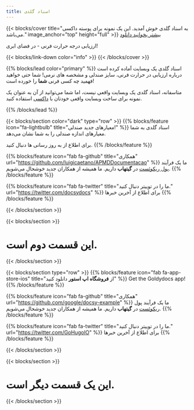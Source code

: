 ```yaml
---
title: اسناد گلدی
---
```


{{< blocks/cover title="به اسناد گلدی خوش آمدید. این یک نمونه برای پوسته داکسی می‌باشد." image_anchor="top" height="full" >}}
<a class="btn btn-lg btn-primary me-3 mb-4" href="docs/">
    بیشتر بخوانید <i class="fas fa-arrow-alt-circle-left ms-2"></i>
</a>
<a class="btn btn-lg btn-secondary me-3 mb-4" href="https://github.com/google/docsy-example">
    دانلود <i class="fab fa-github ms-2 "></i>
</a>
<p class="lead mt-5">ارزیابی درجه حرارت فرنی - در فضای ابری!</p>
{{< blocks/link-down color="info" >}}
{{< /blocks/cover >}}


{{% blocks/lead color="primary" %}}
اسناد گلدی یک وبسایت آماده کرده است درباره ارزیابی در حرارت فرنی، سایز صندلی و مشخصه های نرمی!
شما حتی خواهید فهمید چه کسی فرنی **شما** را خورده است!

متاسفانه، اسناد گلدی یک وبسایت واقعی نیست، اما شما می‌توانید از آن به عنوان یک نمونه برای ساخت وبسایت واقعی خودتان با
[داکسی](https://docsy.dev) استفاده کنید.

{{% /blocks/lead %}}

{{< blocks/section color="dark" type="row" >}}
{{% blocks/feature icon="fa-lightbulb" title="معیارهای جدید صندلی!" %}}
اسناد گلدی به شما معیارهای اندازه صندلی را به شما نشان می‌دهد.

برای اطلاع از به روز رسانی ها دنبال کنید.
{{% /blocks/feature %}}


{{% blocks/feature icon="fab fa-github" title="همکاری" url="https://github.com/luigicaetano/APMDDocumentacao" %}}
ما یک فرآیند [پول ریکوئست](https://github.com/google/docsy-example/pulls) در **گیتهاب** داریم. ما همیشه از همکاران جدید
خوشحال می‌شویم.
{{% /blocks/feature %}}


{{% blocks/feature icon="fab fa-twitter" title="ما را در توییتر دنبال کنید." url="https://twitter.com/docsydocs" %}}
برای اطلاع از آخرین خبرها
{{% /blocks/feature %}}


{{< /blocks/section >}}


{{< blocks/section >}}
  <h1 class="text-center">این قسمت دوم است.</h1>
{{< /blocks/section >}}



{{< blocks/section type="row" >}}
{{% blocks/feature icon="fab fa-app-store-ios" title="از **فروشگاه اپ استور** دانلود کنید" %}}
Get the Goldydocs app!
{{% /blocks/feature %}}


{{% blocks/feature icon="fab fa-github" title="همکاری" url="https://github.com/google/docsy-example" %}}
ما یک فرآیند [پول ریکوئست](https://github.com/google/docsy-example/pulls) در **گیتهاب** داریم. ما همیشه از همکاران جدید
خوشحال می‌شویم.
{{% /blocks/feature %}}


{{% blocks/feature icon="fab fa-twitter" title="ما را در توییتر دنبال کنید." url="https://twitter.com/GoHugoIO" %}}
برای اطلاع از آخرین خبرها
{{% /blocks/feature %}}


{{< /blocks/section >}}

{{< blocks/section >}}
  <h1 class="text-center">این یک قسمت دیگر است.</h1>
{{< /blocks/section >}}